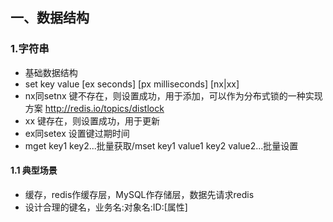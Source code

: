 ## 一、数据结构
### 1.字符串
- 基础数据结构
- set key value [ex seconds] [px milliseconds] [nx|xx]
- nx同setnx 键不存在，则设置成功，用于添加，可以作为分布式锁的一种实现方案 http://redis.io/topics/distlock
- xx 键存在，则设置成功，用于更新
- ex同setex 设置键过期时间
- mget key1 key2...批量获取/mset key1 value1 key2 value2...批量设置
#### 1.1 典型场景
- 缓存，redis作缓存层，MySQL作存储层，数据先请求redis
- 设计合理的键名，业务名:对象名:ID:[属性]
